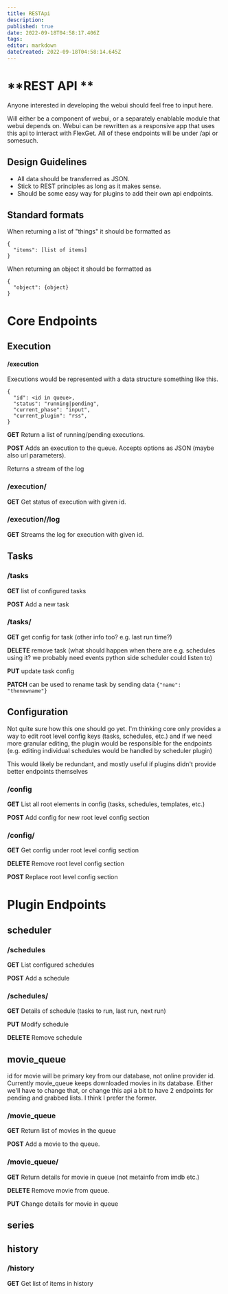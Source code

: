 ```yaml
---
title: RESTApi
description: 
published: true
date: 2022-09-18T04:58:17.406Z
tags: 
editor: markdown
dateCreated: 2022-09-18T04:58:14.645Z
---
```


# **REST API **
Anyone interested in developing the webui should feel free to input here.

Will either be a component of webui, or a separately enablable module that webui depends on. Webui can be rewritten as a responsive app that uses this api to interact with FlexGet. All of these endpoints will be under /api or somesuch.

## Design Guidelines
- All data should be transferred as JSON.
- Stick to REST principles as long as it makes sense.
- Should be some easy way for plugins to add their own api endpoints.

## Standard formats
When returning a list of "things" it should be formatted as

```
{
  "items": [list of items]
}
```

When returning an object it should be formatted as 

```
{
  "object": {object}
}
```

# Core Endpoints
## Execution
#### /execution
Executions would be represented with a data structure something like this.

```
{
  "id": <id in queue>,
  "status": "running|pending",
  "current_phase": "input",
  "current_plugin": "rss",
}
```

**GET**
Return a list of running/pending executions.

**POST**
Adds an execution to the queue. Accepts options as JSON (maybe also url parameters).

Returns a stream of the log

### /execution/<id>
**GET**
Get status of execution with given id.

### /execution/<id>/log
**GET** Streams the log for execution with given id.

## Tasks
### /tasks
**GET** list of configured tasks

**POST** Add a new task

### /tasks/<taskname>
**GET** get config for task (other info too? e.g. last run time?)

**DELETE** remove task (what should happen when there are e.g. schedules using it? we probably need events python side scheduler could listen to)

**PUT** update task config

**PATCH** can be used to rename task by sending data `{"name": "thenewname"}`

## Configuration
Not quite sure how this one should go yet. I'm thinking core only provides a way to edit root level config keys (tasks, schedules, etc.) and if we need more granular editing, the plugin would be responsible for the endpoints (e.g. editing individual schedules would be handled by scheduler plugin)

This would likely be redundant, and mostly useful if plugins didn't provide better endpoints themselves

### /config
**GET** List all root elements in config (tasks, schedules, templates, etc.)

**POST** Add config for new root level config section

### /config/<section>
**GET** Get config under root level config section

**DELETE** Remove root level config section

**POST** Replace root level config section

# Plugin Endpoints
## scheduler
### /schedules
**GET** List configured schedules

**POST** Add a schedule

### /schedules/<id>
**GET** Details of schedule (tasks to run, last run, next run)

**PUT** Modify schedule

**DELETE** Remove schedule

## movie_queue
id for movie will be primary key from our database, not online provider id.
Currently movie_queue keeps downloaded movies in its database. Either we'll have to change that, or change this api a bit to have 2 endpoints for pending and grabbed lists. I think I prefer the former.
### /movie_queue
**GET** Return list of movies in the queue

**POST** Add a movie to the queue.
### /movie_queue/<id>
**GET** Return details for movie in queue (not metainfo from imdb etc.)

**DELETE** Remove movie from queue.

**PUT** Change details for movie in queue
## series
## history
### /history
**GET** Get list of items in history
